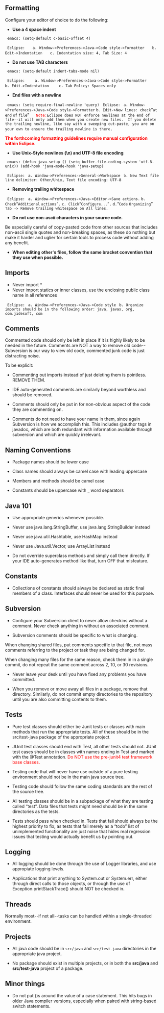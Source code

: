 Formatting
----------

Configure your editor of choice to do the following:

-   <b>Use a 4 space indent</b>

` emacs: (setq-default c-basic-offset 4)`

` Eclipse:`
`   a. Window->Preferences->Java->Code style->Formatter`
`   b. Edit->Indentation`
`   c. Indentation size: 4, Tab Size: 4`

-   <b>Do not use TAB characters</b>

` emacs: (setq-default indent-tabs-mode nil)`

` Eclipse:`
`    a. Window->Preferences->Java->Code style->Formatter`
`    b. Edit->Indentation`
`    c. Tab Policy: Spaces only`

-   <b>End files with a newline</b>

` emacs: (setq require-final-newline 'query)`
` Eclipse:`
` a. Window->Preferences->Java->Code style->Formatter`
` b. Edit->New lines: check `“`at` `end` `of` `file`”
` `
` `<font color="red">`Note:`</font>` Eclipse does NOT enforce newlines at the end of file--it will only add them when you create new files.  If you delete the trailing newline, like say with a sweeping cut-paste, you are on your own to ensure the trailing newline is there.  `
`   `

<font color="red"><b>The forthcoming formatting guidelines require manual configuration within Eclipse.</b></font>

-   <b>Use Unix-Style newlines (\\n) and UTF-8 file encoding</b>

` emacs: (defun java-setup () (setq buffer-file-coding-system 'utf-8-unix)) (add-hook 'java-mode-hook 'java-setup)`

` Eclipse:`
` a. Window->Preferences->General->Workspace`
` b. New Text file line delimiter: Other/Unix, Text file encoding: UTF-8`

-   <b>Removing trailing whitespace</b>

` Eclipse:`
` a. Window->Preferences->Java->Editor->Save actions.`
` b. Check `“`Additional` `actions`”`.`
` c. Click `“`Configure...`”`.`
` d. `“`Code` `Organizing`”` Tab -> Remove trailing whitespace on All lines.`

-   <b>Do not use non-ascii characters in your source code.</b>

Be especially careful of copy-pasted code from other sources that includes non-ascii single quotes and non-breaking spaces, as these do nothing but make it harder and uglier for certain tools to process code without adding any benefit.

-   <b>When editing other's files, follow the same bracket convention that they use when possible.</b>

Imports
-------

-   Never import \*
-   Never import statics or inner classes, use the enclosing public class name in all references

` Eclipse:`
` a. Window->Preferences->Java->Code style`
` b. Organize imports should be in the following order: java, javax, org, com.jidesoft, com`

Comments
--------

Commented code should only be left in place if it is highly likely to be needed in the future. Comments are NOT a way to remove old code--Subversion is our way to view old code, commented junk code is just distracting noise.

To be explicit:

-   Commenting out imports instead of just deleting them is pointless. REMOVE THEM.

<!-- -->

-   IDE auto-generated comments are similarly beyond worthless and should be removed.

-   Comments should only be put in for non-obvious aspect of the code they are commenting on.

<!-- -->

-   Comments do not need to have your name in them, since again Subversion is how we accomplish this. This includes @author tags in javadoc, which are both redundant with information available through subversion and which are quickly irrelevant.

Naming Conventions
------------------

-   Package names should be lower case

<!-- -->

-   Class names should always be camel case with leading uppercase

<!-- -->

-   Members and methods should be camel case

<!-- -->

-   Constants should be uppercase with \_ word separators

Java 101
--------

-   Use appropriate generics whenever possible.

<!-- -->

-   Never use java.lang.StringBuffer, use java.lang.StringBuilder instead

<!-- -->

-   Never use java.util.Hashtable, use HashMap instead

<!-- -->

-   Never use Java.util.Vector, use ArrayList instead

<!-- -->

-   Do not override superclass methods and simply call them directly. If your IDE auto-generates method like that, turn OFF that misfeature.

Constants
---------

-   Collections of constants should always be declared as static final members of a class. Interfaces should never be used for this purpose.

Subversion
----------

-   Configure your Subversion client to never allow checkins without a comment. Never check anything in without an associated comment.

<!-- -->

-   Subversion comments should be specific to what is changing.

When changing shared files, put comments specific to that file, not mass comments referring to the project or task they are being changed for.

When changing many files for the same reason, check them in in a single commit, do not repeat the same comment across 2, 10, or 30 revisions.

-   Never leave your desk until you have fixed any problems you have committed.

<!-- -->

-   When you remove or move away all files in a package, remove that directory. Similarly, do not commit empty directories to the repository until you are also committing contents to them.

Tests
-----

-   Pure test classes should either be Junit tests or classes with main methods that run the appropriate tests. All of these should be in the src/test-java package of the appropriate project.

<!-- -->

-   JUnit test classes should end with Test, all other tests should not. JUnit test cases should be in classes with names ending in Test and marked with the @Test annotation. <font color="red">Do NOT use the pre-junit4 test framework base classes.</font>

<!-- -->

-   Testing code that will never have use outside of a pure testing environment should not be in the main java source tree.

<!-- -->

-   Testing code should follow the same coding standards are the rest of the source tree.

<!-- -->

-   All testing classes should be in a subpackage of what they are testing called “test”. Data files that tests might need should be in the same directories as the tests.

<!-- -->

-   Tests should pass when checked in. Tests that fail should always be the highest priority to fix, as tests that fail merely as a “todo” list of unimplemented functionality are just noise that hides real regression issues that testing would actually benefit us by pointing out.

Logging
-------

-   All logging should be done through the use of Logger libraries, and use appropiate logging levels.

<!-- -->

-   Applications that print anything to System.out or System.err, either through direct calls to those objects, or through the use of Exception.printStackTrace() should NOT be checked in.

Threads
-------

Normally most--if not all--tasks can be handled within a single-threaded environment.


Projects
--------

-   All java code should be in `src/java` and `src/test-java` directories in the appropriate java project.

<!-- -->

-   No package should exist in multiple projects, or in both the <b>src/java</b> and <b>src/test-java</b> project of a package.

<!-- -->

Minor things
------------

-   Do not put ()s around the value of a case statement. This hits bugs in older Java compiler versions, especially when paired with string-based switch statements.

